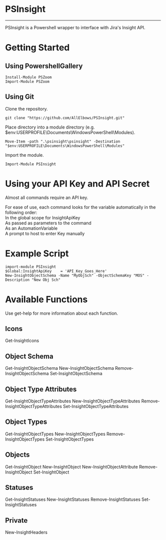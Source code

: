 # PSInsight
- - - - 
PSInsight is a Powershell wrapper to interface with Jira's Insight API.


# Getting Started #
## Using PowershellGallery ##
```
Install-Module PSZoom
Import-Module PSZoom
```

## Using Git ##
Clone the repository.
```
git clone "https://github.com/AllElbows/PSInsight.git"
```
Place directory into a module directory (e.g. $env:USERPROFILE\Documents\WindowsPowerShell\Modules).
```
Move-Item -path ".\psinsight\psinsight" -Destination "$env:USERPROFILE\Documents\WindowsPowerShell\Modules"
```
Import the module.
```
Import-Module PSInsight
```

# Using your API Key and API Secret #
Almost all commands require an API key. 
  
For ease of use, each command looks for the variable automatically in the following order:  
    In the global scope for InsightApiKey  
    As passed as parameters to the command  
    As an AutomationVariable  
    A prompt to host to enter Key manually  

# Example Script #
```
import-module PSInsight
$Global:InsightApiKey    = 'API_Key_Goes_Here'  
New-InsightObjectSchema -Name "MyObjSch" -ObjectSchemaKey "MOS" -Description "New Obj Sch"
```

# Available Functions #
Use get-help for more information about each function.

## Icons ##
Get-InsightIcons  

## Object Schema ##
Get-InsightObjectSchema
New-InsightObjectSchema
Remove-InsightObjectSchema
Set-InsightObjectSchema

## Object Type Attributes ##
Get-InsightObjectTypeAttributes
New-InsightObjectTypeAttributes
Remove-InsightObjectTypeAttributes
Set-InsightObjectTypeAttributes

## Object Types ##
Get-InsightObjectTypes
New-InsightObjectTypes
Remove-InsightObjectTypes
Set-InsightObjectTypes

## Objects ##
Get-InsightObject
New-InsightObject
New-InsightObjectAttribute
Remove-InsightObject
Set-InsightObject

## Statuses ##
Get-InsightStatuses
New-InsightStatuses
Remove-InsightStatuses
Set-InsightStatuses

## Private ##
New-InsightHeaders
